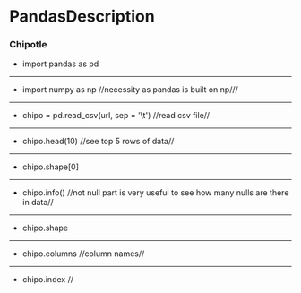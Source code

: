 # PandasDescription 
### Chipotle
+ import pandas as pd
***
+ import numpy as np //necessity as pandas is built on np///
***
+ chipo = pd.read_csv(url, sep = '\t') //read csv file//
***
+ chipo.head(10) //see top 5 rows of data//
***
+ chipo.shape[0] 
***
+ chipo.info() //not null part is very useful to see how many nulls are there in data//
***
+ chipo.shape 
***
+ chipo.columns //column names//
***
+ chipo.index //
